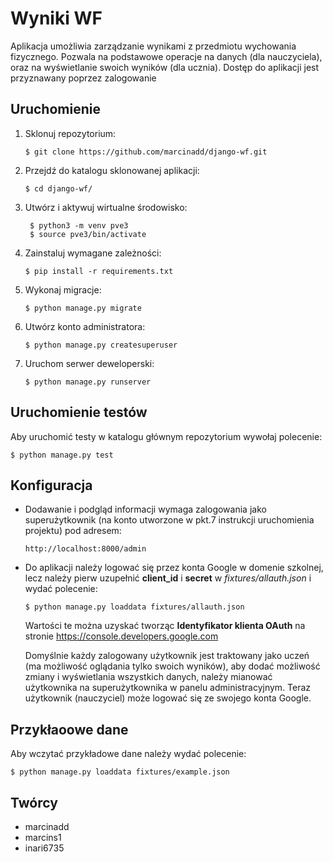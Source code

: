 # Wyniki WF

Aplikacja umożliwia zarządzanie wynikami z przedmiotu wychowania fizycznego.
Pozwala na podstawowe operacje na danych (dla nauczyciela), oraz na wyświetlanie swoich wyników (dla ucznia).
Dostęp do aplikacji jest przyznawany poprzez zalogowanie

## Uruchomienie
1. Sklonuj repozytorium:
    ```shell script
    $ git clone https://github.com/marcinadd/django-wf.git
    ```
1. Przejdź do katalogu sklonowanej aplikacji:
    ```shell script
   $ cd django-wf/
   ```
1. Utwórz i aktywuj wirtualne środowisko:
   ```shell script
    $ python3 -m venv pve3
    $ source pve3/bin/activate    
   ```
1. Zainstaluj wymagane zależności:
    ```shell script
   $ pip install -r requirements.txt
    ```
1. Wykonaj migracje:
    ```shell script
   $ python manage.py migrate
   ```
1. Utwórz konto administratora:
    ```shell script
   $ python manage.py createsuperuser
   ```
1. Uruchom serwer deweloperski: 
    ```shell script
   $ python manage.py runserver
   ```
## Uruchomienie testów
Aby uruchomić testy w katalogu głównym repozytorium wywołaj polecenie: 
   ```shell script
   $ python manage.py test 
   ```
## Konfiguracja
* Dodawanie i podgląd informacji wymaga zalogowania jako superużytkownik 
 (na konto utworzone w pkt.7 instrukcji uruchomienia projektu) pod adresem:
    ```
    http://localhost:8000/admin
    ```
* Do aplikacji należy logować się przez konta Google w domenie szkolnej, lecz należy pierw uzupełnić **client_id** i **secret**
w *fixtures/allauth.json* i wydać polecenie: 
    ```shell script
    $ python manage.py loaddata fixtures/allauth.json
    ```
  Wartości te można uzyskać tworząc **Identyfikator klienta OAuth** na stronie https://console.developers.google.com

    Domyślnie każdy zalogowany użytkownik jest traktowany jako uczeń (ma możliwość oglądania tylko swoich wyników), aby
    dodać możliwość zmiany i wyświetlania wszystkich danych, należy mianować użytkownika na 
    superużytkownika w panelu administracyjnym. Teraz użytkownik (nauczyciel) może logować się ze swojego konta Google.
 
## Przykłaoowe dane
Aby wczytać przykładowe dane należy wydać polecenie:
```shell script
$ python manage.py loaddata fixtures/example.json
```

## Twórcy
* marcinadd
* marcins1
* inari6735
   
